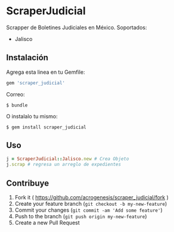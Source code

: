 # ScraperJudicial

Scrapper de Boletines Judiciales en México.
Soportados:
- Jalisco

## Instalación

Agrega esta linea en tu Gemfile:

```ruby
gem 'scraper_judicial'
```

Correo:

    $ bundle

O instalalo tu mismo:

    $ gem install scraper_judicial

## Uso

```ruby
j = ScraperJudicial::Jalisco.new # Crea Objeto
j.scrap # regresa un arreglo de expedientes
```

## Contribuye

1. Fork it ( https://github.com/acrogenesis/scraper_judicial/fork )
2. Create your feature branch (`git checkout -b my-new-feature`)
3. Commit your changes (`git commit -am 'Add some feature'`)
4. Push to the branch (`git push origin my-new-feature`)
5. Create a new Pull Request
